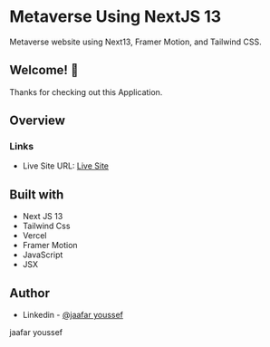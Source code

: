 # Metaverse Using NextJS 13
 Metaverse website using Next13, Framer Motion, and Tailwind CSS.

## Welcome! 👋
Thanks for checking out this Application.

## Overview

### Links

- Live Site URL: [Live Site](https://metaverse-modern-website-65va-93uhngar0-jaafar2000.vercel.app/)


## Built with

- Next JS 13
- Tailwind Css
- Vercel
- Framer Motion
- JavaScript
- JSX


## Author

- Linkedin - [@jaafar youssef](https://www.linkedin.com/in/jaafar-youssef-923100249/)

jaafar youssef


